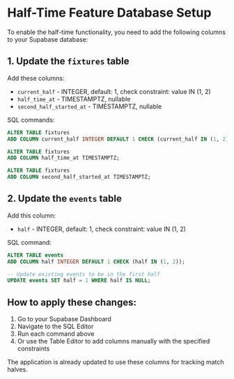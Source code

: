 # Half-Time Feature Database Setup

To enable the half-time functionality, you need to add the following columns to your Supabase database:

## 1. Update the `fixtures` table

Add these columns:
- `current_half` - INTEGER, default: 1, check constraint: value IN (1, 2)
- `half_time_at` - TIMESTAMPTZ, nullable
- `second_half_started_at` - TIMESTAMPTZ, nullable

SQL commands:
```sql
ALTER TABLE fixtures 
ADD COLUMN current_half INTEGER DEFAULT 1 CHECK (current_half IN (1, 2));

ALTER TABLE fixtures 
ADD COLUMN half_time_at TIMESTAMPTZ;

ALTER TABLE fixtures 
ADD COLUMN second_half_started_at TIMESTAMPTZ;
```

## 2. Update the `events` table

Add this column:
- `half` - INTEGER, default: 1, check constraint: value IN (1, 2)

SQL command:
```sql
ALTER TABLE events
ADD COLUMN half INTEGER DEFAULT 1 CHECK (half IN (1, 2));

-- Update existing events to be in the first half
UPDATE events SET half = 1 WHERE half IS NULL;
```

## How to apply these changes:

1. Go to your Supabase Dashboard
2. Navigate to the SQL Editor
3. Run each command above
4. Or use the Table Editor to add columns manually with the specified constraints

The application is already updated to use these columns for tracking match halves.